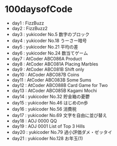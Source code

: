 # 100daysofCode

* day1 : FizzBuzz
* day2 : FizzBuzz2
* day3 : yukicoder No.5 数字のブロック
* day4 : yukicoder No.18 うーさー暗号
* day5 : yukicoder No.21 平均の差
* day6 : yukicoder No.24 数当てゲーム
* day7 : AtCoder ABC086A Product
* day8 : AtCoder ABC081A Placing Marbles
* day9 : AtCoder ABC081B Shift only
* day10 : AtCoder ABC087B Coins
* day11 : AtCoder ABC083B Some Sums
* day12 : AtCoder ABC088B Card Game for Two
* day13 : AtCoder ABC085B Kagami Mochi
* day14 : yukicoder No.32 貯金箱の憂鬱
* day15 : yukicoder No.46 はじめのn歩
* day16 : yukicoder No.56 消費税
* day17 : yukicoder No.69 文字を自由に並び替え
* day18 : AOJ 0000 QQ
* day19 : AOJ 0001 List of Top 3 Hills
* day20 : yukicoder No.79 過小評価ダメ・ゼッタイ
* day21 : yukicoder No.128 お年玉(1)


